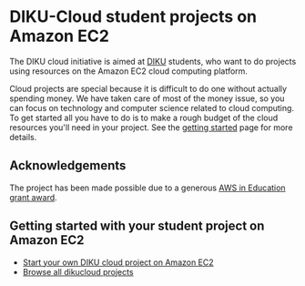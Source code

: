# DIKU-Cloud student projects on Amazon EC2

The DIKU cloud initiative is aimed at [DIKU](http://www.diku.dk/) students, who want to do projects using resources on the Amazon EC2 cloud computing platform. 

Cloud projects are special because it is difficult to do one without actually spending money. We have taken care of most of the money issue, so you can focus on technology and computer science related to cloud computing. To get started all you have to do is to make a rough budget of the cloud resources you'll need in your project. See the [getting started](https://github.com/dikucloud/getting-started-dikucloud-ec2/blob/master/start.md) page for more details. 

## Acknowledgements

The project has been made possible due to a generous [AWS in Education grant award](http://aws.amazon.com/education/).

## Getting started with your student project on Amazon EC2

* [Start your own DIKU cloud project on Amazon EC2](https://github.com/dikucloud/getting-started-dikucloud-ec2/blob/master/start.md)
* [Browse all dikucloud projects](https://github.com/dikucloud)